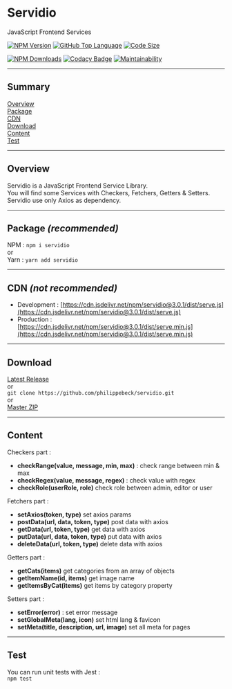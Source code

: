 # Servidio

JavaScript Frontend Services

[![NPM Version](https://badgen.net/npm/v/servidio)](https://www.npmjs.com/package/servidio)
[![GitHub Top Language](https://img.shields.io/github/languages/top/philippebeck/servidio)](https://github.com/philippebeck/servidio)
[![Code Size](https://img.shields.io/github/languages/code-size/philippebeck/servidio)](https://github.com/philippebeck/servidio/tree/master)

[![NPM Downloads](https://badgen.net/npm/dt/servidio)](https://www.npmjs.com/package/servidio)
[![Codacy Badge](https://app.codacy.com/project/badge/Grade/b65b93fc3484479aa02c1891609e47e2)](https://www.codacy.com/gh/philippebeck/servidio/dashboard)
[![Maintainability](https://api.codeclimate.com/v1/badges/8ada4e929f6116145366/maintainability)](https://codeclimate.com/github/philippebeck/servidio/maintainability)

---

## Summary

[Overview](#overview)  
[Package](#package)  
[CDN](#cdn)  
[Download](#download)  
[Content](#content)  
[Test](#test)  

---

## Overview

Servidio is a JavaScript Frontend Service Library.  
You will find some Services with Checkers, Fetchers, Getters & Setters.  
Servidio use only Axios as dependency.  

---

## Package *(recommended)*

NPM : `npm i servidio`  
or  
Yarn : `yarn add servidio`  

---

## CDN *(not recommended)*

-   Development : [https://cdn.jsdelivr.net/npm/servidio@3.0.1/dist/serve.js](https://cdn.jsdelivr.net/npm/servidio@3.0.1/dist/serve.js)  
-   Production : [https://cdn.jsdelivr.net/npm/servidio@3.0.1/dist/serve.min.js](https://cdn.jsdelivr.net/npm/servidio@3.0.1/dist/serve.min.js)  

---

## Download

[Latest Release](https://github.com/philippebeck/servidio/releases)  
or  
`git clone https://github.com/philippebeck/servidio.git`  
or  
[Master ZIP](https://github.com/philippebeck/servidio/archive/refs/heads/master.zip)
  
---

## Content

Checkers part :  
-   **checkRange(value, message, min, max)** : check range between min & max  
-   **checkRegex(value, message, regex)** : check value with regex  
-   **checkRole(userRole, role)** check role between admin, editor or user  

Fetchers part :  
-   **setAxios(token, type)** set axios params  
-   **postData(url, data, token, type)** post data with axios  
-   **getData(url, token, type)** get data with axios  
-   **putData(url, data, token, type)** put data with axios  
-   **deleteData(url, token, type)** delete data with axios  

Getters part :  
-   **getCats(items)** get categories from an array of objects  
-   **getItemName(id, items)** get image name  
-   **getItemsByCat(items)** get items by category property  

Setters part :  
-   **setError(error)** : set error message  
-   **setGlobalMeta(lang, icon)** set html lang & favicon  
-   **setMeta(title, description, url, image)** set all meta for pages  

---

## Test

You can run unit tests with Jest :  
`npm test`  
